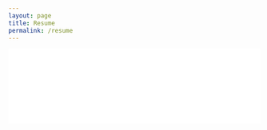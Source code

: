 ```yaml
---
layout: page
title: Resume
permalink: /resume
---
```


<embed src="{{ 'assets/files/Paul_Dreyer_Resume.pdf' | relative_url }}" 
       type="application/pdf" 
       width="100%" 
       height="auto" />